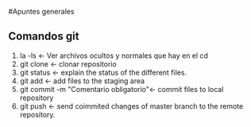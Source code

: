 #Apuntes generales

## Comandos git 

1. la -ls <- Ver archivos ocultos y normales que hay en el cd
2. git clone <- clonar repositorio
3. git status <- explain the status of the different files.
4. git add <- add files to the staging area
5. git commit -m "Comentario obligatorio"<- commit files to local repository
6. git push <- send coimmited changes of master branch to the remote repository.

